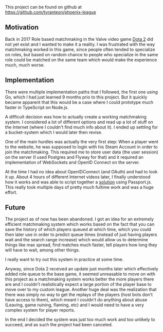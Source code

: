 This project can be found on github at  
https://github.com/tyranteon/phoenix-league

## Motivation

Back in 2017 Role based matchmaking in the Valve video game [Dota 2](https://www.dota2.com) did not yet exist and I wanted to make it a reality. I was frustrated with the way matchmaking worked in this game, since people often tended to specialize on roles, but based on random chance to people who specialize in the same role could be matched on the same team which would make the experience much, much worse.

## Implementation

There were multiple implementation paths that I followed, the first one using Go, which I had just learned 9 months prio to this project. But it quickly became apparent that this would be a case where I could prototype much faster in TypeScript on Node.js.

A difficult decision was how to actually create a working matchmaking system. I considered a lot of different options and read up a lot of stuff on the Internet (where I couldn't find much info about it). I ended up settling for a bucket-system which I would later then revise.

One of the main hurdles was actually the very first step: When a player went to the website, he was supposed to login with his Steam Account in order to join the matchmaking. This required me to store user data (the user session) on the server (I used Postgres and Flyway for that) and it required an implementation of WebSockets and OpenID Connect on the server.

At the time I had no idea about OpenIDConnect (and OAuth) and had to look it up. About 4 hours of different Internet videos later, I finally understood how it works and was able to script together a [solution](https://github.com/tyranteon/phoenix-league/blob/067796924292f83bd3af98a88814431683998d06/server/src/webapi.ts) using Passport.js. This really took multiple days of pretty much fultime work and was a huge effort. 

## Future

The project as of now has been abandoned. I got an idea for an extremely efficient matchmaking system which works based on the fact that you can save the history of which players queued at which time, which you could then later use in order to predict queue times (instead of just having players wait and the search range increase) which would allow us to determine things like max spread, find matches much faster, tell players how long they will have to wait, among other things.

I really want to try out this system in practice at some time.

Anyway, since Dota 2 received an update just months later which effectively added role queue to the base game, it seemed unreasable to move on with this project as a matchmaking system works better the more players there are and I couldn't realistically expect a large portion of the player base to move over to my custom league. Another huge deal was the realization that there was simply no way to get the replays of the players (host bots don't have access to them), which meant I couldn't do anything about abuse (Leaving, game ruining, flaming, etc) and I would need to have a very complex system for player reports.

In the end I decided the system was just too much work and too unlikely to succeed, and as such the project had been canceled. 
